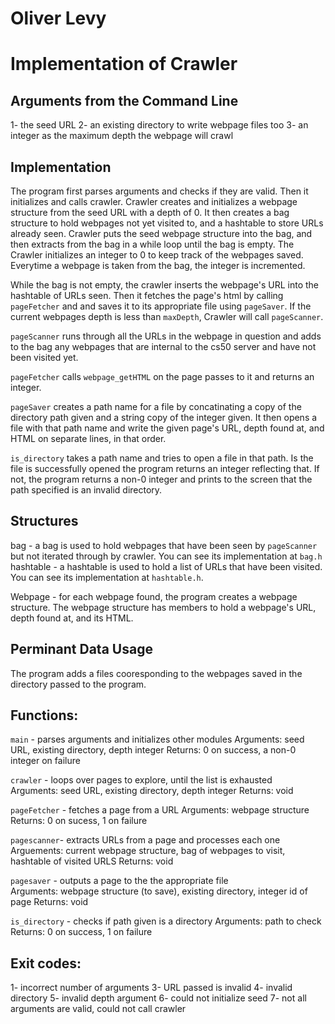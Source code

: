 # Oliver Levy
# Implementation of Crawler

## Arguments from the Command Line
1- the seed URL
2- an existing directory to write webpage files too
3- an integer as the maximum depth the webpage will crawl

## Implementation

The program first parses arguments and checks if they are valid. Then it initializes and calls crawler. Crawler creates and initializes a webpage structure from the seed URL with a depth of 0. It then creates a bag structure to hold webpages not yet visited to, and a hashtable to store URLs already seen. Crawler puts the seed webpage structure into the bag, and then extracts from the bag in a while loop until the bag is empty. The Crawler initializes an integer to 0 to keep track of the webpages saved. Everytime a webpage is taken from the bag, the integer is incremented. 
 
While the bag is not empty, the crawler inserts the webpage's URL into the hashtable of URLs seen. Then it fetches the page's html by calling `pageFetcher` and and saves it to its appropriate file using `pageSaver`. If the current webpages depth is less than `maxDepth`, Crawler will call `pageScanner`. 

`pageScanner` runs through all the URLs in the webpage in question and adds to the bag any webpages that are internal to the cs50 server and have not been visited yet.  

`pageFetcher` calls `webpage_getHTML` on the page passes to it and returns an integer. 

`pageSaver` creates a path name for a file by concatinating a copy of the directory path given and a string copy of the integer given. It then opens a file with that path name and write the given page's URL, depth found at, and HTML on separate lines, in that order. 

`is_directory` takes a path name and tries to open a file in that path. Is the file is successfully opened the program returns an integer reflecting that. If not, the program returns a non-0 integer and prints to the screen that the path specified is an invalid directory. 

## Structures
bag - a bag is used to hold webpages that have been seen by `pageScanner` but not iterated through by crawler. You can see its implementation at `bag.h`
hashtable - a hashtable is used to hold a list of URLs that have been visited. You can see its implementation at `hashtable.h`.

Webpage - for each webpage found, the program creates a webpage structure. The webpage structure has members to hold a webpage's URL, depth found at, and its HTML. 

## Perminant Data Usage
The program adds a files cooresponding to the webpages saved in the directory passed to the program.  

## Functions:
`main` -  parses arguments and initializes other modules
	Arguments: seed URL, existing directory, depth integer
	Returns: 0 on success, a non-0 integer on failure

`crawler` - loops over pages to explore, until the list is exhausted	
	Arguments: seed URL, existing directory, depth integer
	Returns: void

`pageFetcher` - fetches a page from a URL
	Arguments: webpage structure
	Returns: 0 on sucess, 1 on failure

`pagescanner`- extracts URLs from a page and processes each one
	Arguements: current webpage structure, bag of webpages to visit, hashtable of visited URLS
	Returns: void

`pagesaver` - outputs a page to the the appropriate file	
	Arguments: webpage structure (to save), existing directory, integer id of page
	Returns: void

`is_directory` - checks if path given is a directory
	Arguments: path to check
	Returns: 0 on success, 1 on failure
	
## Exit codes:
1- incorrect number of arguments
3- URL passed is invalid
4- invalid directory
5- invalid depth argument
6- could not initialize seed
7- not all arguments are valid, could not call crawler

